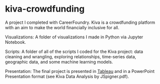 # kiva-crowdfunding
A project I completed with CareerFoundry. Kiva is a crowdfunding platform with an aim to make the world financially inclusive for all. 

Visualizations: A folder of visualizations I made in Python via Jupyter Notebook. 

Scripts: A folder of all of the scripts I coded for the Kiva project: data cleaning and wrangling, exploring relationships, time-series data, geographic data, and some machine learning models. 

Presentation: The final project is presented in [Tableau](https://public.tableau.com/app/profile/julie.spigner/viz/KivaDataAnalysis-Final/KivaDataAnalysis)
and in a PowerPoint Presentation format (see Kiva Data Analysis by JSpigner.pdf). 
